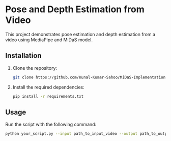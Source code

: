 # Pose and Depth Estimation from Video

This project demonstrates pose estimation and depth estimation from a video using MediaPipe and MiDaS model.

## Installation

1. Clone the repository:

    ```bash
    git clone https://github.com/Kunal-Kumar-Sahoo/MiDaS-Implementation
    ```

2. Install the required dependencies:

    ```bash
    pip install -r requirements.txt
    ```

## Usage

Run the script with the following command:

```bash
python your_script.py --input path_to_input_video --output path_to_output_video
```
